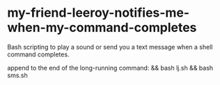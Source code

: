 # my-friend-leeroy-notifies-me-when-my-command-completes
Bash scripting to play a sound or send you a text message when a shell command completes.

append to the end of the long-running command:
&& bash lj.sh && bash sms.sh
